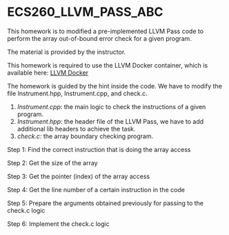 # ECS260_LLVM_PASS_ABC

This homework is to modified a pre-implemented LLVM Pass code to perform the array out-of-bound error check for a given program.

The material is provided by the instructor.

This homework is required to use the LLVM Docker container, which is available here:
[LLVM Docker](https://github.com/HGuo15/docker-llvm-3.8)

The homework is guided by the hint inside the code. We have to modify the file Instrument.hpp, Instrument.cpp, and check.c.
1. *Instrument.cpp*: the main logic to check the instructions of a given program.
2. *Instrument.hpp*: the header file of the LLVM Pass, we have to add additional lib headers to achieve the task.
3. *check.c*: the array boundary checking program.

Step 1: Find the correct instruction that is doing the array access

Step 2: Get the size of the array

Step 3: Get the pointer (index) of the array access

Step 4: Get the line number of a certain instruction in the code

Step 5: Prepare the arguments obtained previously for passing to the check.c logic

Step 6: Implement the check.c logic
